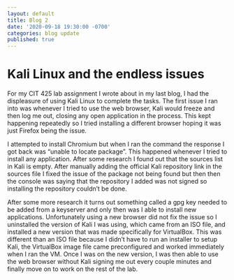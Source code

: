 ```yaml
---
layout: default
title: Blog 2
date: '2020-09-18 19:30:00 -0700'
categories: blog update
published: true
---
```

<h1>Kali Linux and the endless issues</h1>
<p>For my CIT 425 lab assignment I wrote about in my last blog, I had the displeasure of using Kali Linux to complete the tasks. The first issue I ran into was whenever I tried to use the web browser, Kali would freeze and then log me out, closing any open application in the process. This kept happening repeatedly so I tried installing a different browser hoping it was just Firefox being the issue.</p>

<p>I attempted to install Chromium but when I ran the command the response I got back was “unable to locate package”. This happened whenever I tried to install any application. After some research I found out that the sources list in Kali is empty. After manually adding the official Kali repository link in the sources file I fixed the issue of the package not being found but then then the console was saying that the repository I added was not signed so installing the repository couldn’t be done. </p>

<p>After some more research it turns out something called a gpg key needed to be added from a keyserver and only then was I able to install new applications. Unfortunately using a new browser did not fix the issue so I uninstalled the version of Kali I was using, which came from an ISO file, and installed a new version that was made specifically for VirtualBox. This was different than an ISO file because I didn’t have to run an installer to setup Kali, the VirtualBox image file came preconfigured and worked immediately when I ran the VM. Once I was on the new version, I was then able to use the web browser without Kali signing me out every couple minutes and finally move on to work on the rest of the lab.</p>